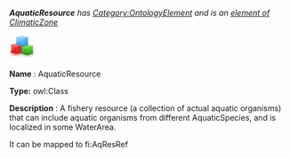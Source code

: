 ___AquaticResource__ 
 has
 [Category:OntologyElement](../../Category/OntologyElement "Category:OntologyElement") 
 and is an
 [element of](../../Property/ElementOf "Property:ElementOf") 
[ClimaticZone](../../Submissions/ClimaticZone "Submissions:ClimaticZone")_




  





[![Class](../public/images/thumb/2/27/Class.gif/45px-Class.gif)](../../Image/Class.gif "Class")


__Name__ 
 : AquaticResource
 



__Type:__ 
 owl:Class
 



__Description__ 
 : A fishery resource (a collection of actual aquatic organisms) that can include aquatic organisms from different AquaticSpecies, and is localized in some WaterArea.
 



 It can be mapped to fi:AqResRef